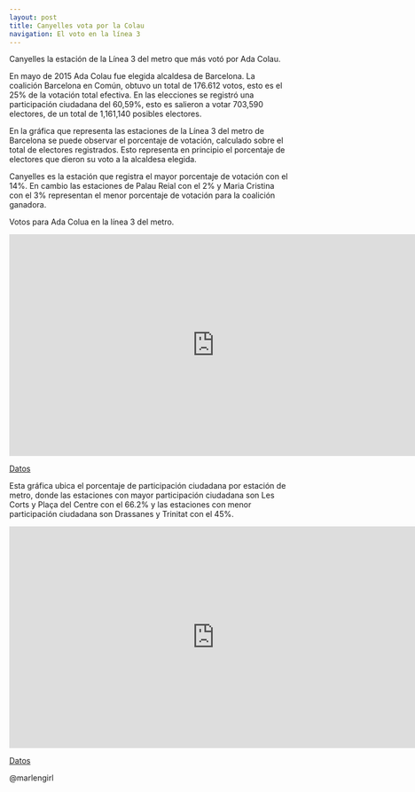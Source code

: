 ```yaml
---
layout: post
title: Canyelles vota por la Colau
navigation: El voto en la línea 3
---
```


Canyelles la estación de la Línea 3 del metro que más votó por Ada Colau.


En mayo de 2015 Ada Colau fue elegida alcaldesa de Barcelona. La coalición Barcelona en Común, obtuvo un total de 176.612 votos, esto es el 25% de la votación total efectiva. En las elecciones se registró una participación ciudadana del 60,59%, esto es salieron a votar 703,590 electores, de un total de 1,161,140 posibles electores.


En la gráfica que representa las estaciones de la Línea 3 del metro de Barcelona se puede observar el porcentaje de votación, calculado sobre el total de electores registrados. Esto representa en principio el porcentaje de electores que dieron su voto a la alcaldesa elegida.

Canyelles es la estación que registra el mayor porcentaje de votación con el 14%. En cambio las estaciones de Palau Reial con el 2% y Maria Cristina con el 3% representan el menor porcentaje de votación para la coalición ganadora.

Votos para Ada Colua en la línea 3 del metro.

<iframe width="740" height="400" scrolling="no" frameborder="no" src="https://fusiontables.google.com/embedviz?containerId=googft-gviz-canvas&amp;q=select+col2%3E%3E0%2C+col10%3E%3E0%2C+col15%3E%3E1+from+1YWvujZYqgzAbkfp5cHOz6u3CrmWvAIHCd1KwNLsP+order+by+col10%3E%3E0+asc+limit+26&amp;viz=GVIZ&amp;t=LINE&amp;uiversion=2&amp;gco_forceIFrame=true&amp;gco_hasLabelsColumn=true&amp;gco_vAxes=%5B%7B%22title%22%3Anull%2C+%22minValue%22%3Anull%2C+%22maxValue%22%3Anull%2C+%22useFormatFromData%22%3Atrue%2C+%22viewWindow%22%3A%7B%22max%22%3Anull%2C+%22min%22%3Anull%7D%7D%2C%7B%22useFormatFromData%22%3Atrue%2C+%22viewWindow%22%3A%7B%22max%22%3Anull%2C+%22min%22%3Anull%7D%2C+%22minValue%22%3Anull%2C+%22maxValue%22%3Anull%2C+%22textStyle%22%3A%7B%22color%22%3A%22none%22%2C+%22fontSize%22%3A12%7D%7D%5D&amp;gco_useFirstColumnAsDomain=true&amp;gco_legacyScatterChartLabels=true&amp;gco_curveType=&amp;gco_booleanRole=certainty&amp;gco_lineWidth=2&amp;gco_hAxis=%7B%22useFormatFromData%22%3Atrue%2C+%22minValue%22%3Anull%2C+%22maxValue%22%3Anull%2C+%22viewWindow%22%3Anull%2C+%22viewWindowMode%22%3Anull%7D&amp;gco_legend=none&amp;gco_series=%7B%220%22%3A%7B%22targetAxisIndex%22%3A1%2C+%22color%22%3A%22none%22%7D%2C+%221%22%3A%7B%22color%22%3A%22%2338761d%22%7D%7D&amp;width=740&amp;height=400"></iframe>

[Datos](https://fusiontables.google.com/data?docid=1YWvujZYqgzAbkfp5cHOz6u3CrmWvAIHCd1KwNLsP#chartnew:id=3)

 Esta gráfica ubica el porcentaje de participación ciudadana por estación de metro, donde las estaciones con mayor participación ciudadana son Les Corts y Plaça del Centre con el 66.2% y las estaciones con menor participación ciudadana son Drassanes y Trinitat con el 45%. 
<iframe width="740" height="400" scrolling="no" frameborder="no" src="https://fusiontables.google.com/embedviz?containerId=googft-gviz-canvas&amp;q=select+col2%3E%3E0%2C+col3%3E%3E1%2C+col10%3E%3E0+from+1phXhBl3IYFJFaS5Yt1IlPcfq2PNFsmiJzEXTD4Yy+order+by+col10%3E%3E0+asc+limit+26&amp;viz=GVIZ&amp;t=LINE&amp;uiversion=2&amp;gco_forceIFrame=true&amp;gco_hasLabelsColumn=true&amp;gco_vAxes=%5B%7B%22title%22%3Anull%2C+%22minValue%22%3Anull%2C+%22maxValue%22%3Anull%2C+%22useFormatFromData%22%3Atrue%2C+%22viewWindow%22%3A%7B%22max%22%3Anull%2C+%22min%22%3Anull%7D%7D%2C%7B%22useFormatFromData%22%3Atrue%2C+%22viewWindow%22%3A%7B%22max%22%3Anull%2C+%22min%22%3Anull%7D%2C+%22minValue%22%3Anull%2C+%22maxValue%22%3Anull%2C+%22titleTextStyle%22%3A%7B%22color%22%3A%22%23ffffff%22%2C+%22fontSize%22%3A12%2C+%22italic%22%3Atrue%7D%2C+%22textStyle%22%3A%7B%22color%22%3A%22%23ffffff%22%2C+%22fontSize%22%3A12%7D%7D%5D&amp;gco_useFirstColumnAsDomain=true&amp;gco_legacyScatterChartLabels=true&amp;gco_curveType=&amp;gco_booleanRole=certainty&amp;gco_lineWidth=2&amp;gco_hAxis=%7B%22useFormatFromData%22%3Atrue%2C+%22minValue%22%3Anull%2C+%22maxValue%22%3Anull%2C+%22viewWindow%22%3Anull%2C+%22viewWindowMode%22%3Anull%2C+%22textStyle%22%3A%7B%22color%22%3A%22%23000000%22%2C+%22fontSize%22%3A12%7D%7D&amp;gco_legend=none&amp;gco_series=%7B%220%22%3A%7B%22color%22%3A%22%2338761d%22%7D%2C+%221%22%3A%7B%22color%22%3A%22none%22%2C+%22targetAxisIndex%22%3A0%7D%2C+%222%22%3A%7B%22color%22%3A%22none%22%2C+%22targetAxisIndex%22%3A1%7D%7D&amp;gco_legendTextStyle=%7B%22color%22%3A%22%23f3f3f3%22%2C+%22fontSize%22%3A12%7D&amp;gco_title=PARTICIPACI%C3%93N+CIUDADANA+2015&amp;width=740&amp;height=400"></iframe>

[Datos](https://fusiontables.google.com/data?docid=1phXhBl3IYFJFaS5Yt1IlPcfq2PNFsmiJzEXTD4Yy#chartnew:id=4)

@marlengirl
